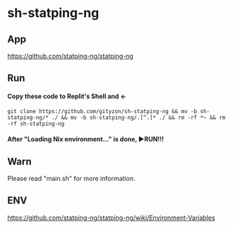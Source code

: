 # sh-statping-ng

## App
https://github.com/statping-ng/statping-ng

## Run

#### Copy these code to Replit's Shell and ←

   `git clone https://github.com/gityzon/sh-statping-ng && mv -b sh-statping-ng/* ./ && mv -b sh-statping-ng/.[^.]* ./ && rm -rf *~ && rm -rf sh-statping-ng`

#### After "Loading Nix environment..." is done, ▶RUN!!!

## Warn
Please read "main.sh" for more information.

## ENV
https://github.com/statping-ng/statping-ng/wiki/Environment-Variables
